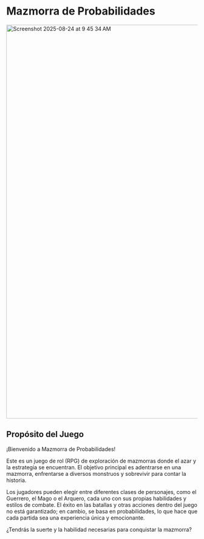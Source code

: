 # Mazmorra de Probabilidades

<img width="990" height="1038" alt="Screenshot 2025-08-24 at 9 45 34 AM" src="https://github.com/user-attachments/assets/5cee4552-e05b-45f7-88d9-7f5b481682c2" />

## Propósito del Juego

¡Bienvenido a Mazmorra de Probabilidades!

Este es un juego de rol (RPG) de exploración de mazmorras donde el azar y la estrategia se encuentran. El objetivo principal es adentrarse en una mazmorra, enfrentarse a diversos monstruos y sobrevivir para contar la historia.

Los jugadores pueden elegir entre diferentes clases de personajes, como el Guerrero, el Mago o el Arquero, cada uno con sus propias habilidades y estilos de combate. El éxito en las batallas y otras acciones dentro del juego no está garantizado; en cambio, se basa en probabilidades, lo que hace que cada partida sea una experiencia única y emocionante.

¿Tendrás la suerte y la habilidad necesarias para conquistar la mazmorra?
